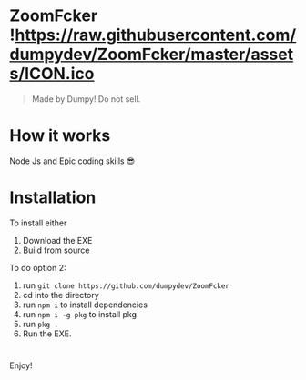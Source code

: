 # ZoomFcker !https://raw.githubusercontent.com/dumpydev/ZoomFcker/master/assets/ICON.ico
> Made by Dumpy! Do not sell.
# How it works

   Node Js and Epic coding skills 😎

# Installation
To install either
1. Download the EXE
2. Build from source

To do option 2:
1. run ``git clone https://github.com/dumpydev/ZoomFcker``
2. cd into the directory
3. run ``npm i`` to install dependencies
4. run ``npm i -g pkg`` to install pkg
5. run ``pkg .``
6. Run the EXE.

#

Enjoy!



 


